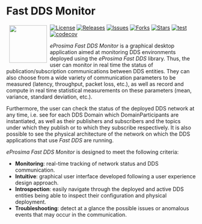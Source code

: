 # Fast DDS Monitor

<a href="http://www.eprosima.com"><img src="https://encrypted-tbn3.gstatic.com/images?q=tbn:ANd9GcSd0PDlVz1U_7MgdTe0FRIWD0Jc9_YH-gGi0ZpLkr-qgCI6ZEoJZ5GBqQ" align="left" hspace="8" vspace="2" width="100" height="100" ></a>


[![License](https://img.shields.io/github/license/eProsima/Fast-DDS-monitor.svg)](https://opensource.org/licenses/Apache-2.0)
[![Releases](https://img.shields.io/github/v/release/eProsima/Fast-DDS-monitor?sort=semver)](https://github.com/eProsima/Fast-DDS-monitor/releases)
[![Issues](https://img.shields.io/github/issues/eProsima/Fast-DDS-monitor.svg)](https://github.com/eProsima/Fast-DDS-monitor/issues)
[![Forks](https://img.shields.io/github/forks/eProsima/Fast-DDS-monitor.svg)](https://github.com/eProsima/Fast-DDS-monitor/network/members)
[![Stars](https://img.shields.io/github/stars/eProsima/Fast-DDS-monitor.svg)](https://github.com/eProsima/Fast-RTPS/stargazers)
[![test](https://github.com/eProsima/Fast-DDS-monitor/actions/workflows/test.yml/badge.svg)](https://github.com/eProsima/Fast-DDS-monitor/actions/workflows/test.yml)
[![codecov](https://codecov.io/gh/eProsima/Fast-DDS-monitor/branch/main/graph/badge.svg?token=6NA5PVA9QL)](https://codecov.io/gh/eProsima/Fast-DDS-monitor)

*eProsima Fast DDS Monitor* is a graphical desktop application aimed at monitoring DDS environments deployed using the
*eProsima Fast DDS* library.
Thus, the user can monitor in real time the status of publication/subscription communications between DDS entities.
They can also choose from a wide variety of communication parameters to be measured (latency, throughput, packet loss,
etc.), as well as record and compute in real time statistical measurements on these parameters
(mean, variance, standard deviation, etc.).

Furthermore, the user can check the status of the deployed DDS network at any time, i.e. see for each DDS
Domain which DomainParticipants are instantiated, as well as their publishers and subscribers and the topics
under which they publish or to which they subscribe respectively.
It is also possible to see the physical architecture of the network on which the DDS applications that use *Fast DDS*
are running.

*eProsima Fast DDS Monitor* is designed to meet the following criteria:

* **Monitoring**: real-time tracking of network status and DDS communication.
* **Intuitive**: graphical user interface developed following a user experience design approach.
* **Introspection**: easily navigate through the deployed and active DDS entities being able to inspect their
   configuration and physical deployment.
* **Troubleshooting**: detect at a glance the possible issues or anomalous events that may occur in the communication.
